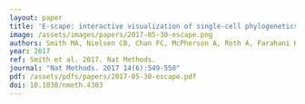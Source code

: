 ```yaml
---
layout: paper
title: 'E-scape: interactive visualization of single-cell phylogenetics and cancer evolution'
image: /assets/images/papers/2017-05-30-escape.png
authors: Smith MA, Nielsen CB, Chan FC, McPherson A, Roth A, Farahani H, Machev D, Steif A, Shah SP.
year: 2017
ref: Smith et al. 2017. Nat Methods.
journal: "Nat Methods. 2017 14(6):549-550"
pdf: /assets/pdfs/papers/2017-05-30-escape.pdf
doi: 10.1038/nmeth.4303
---
```

